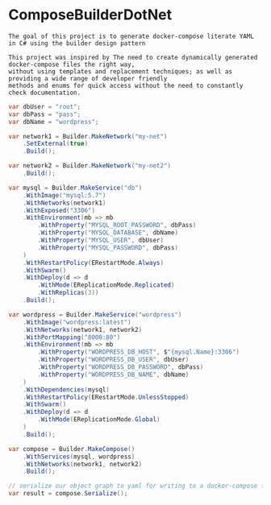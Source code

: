 # ComposeBuilderDotNet
    
    The goal of this project is to generate docker-compose literate YAML in C# using the builder design pattern

    This project was inspired by The need to create dynamically generated docker-compose files the right way, 
    without using templates and replacement techniques; as well as providing a wide range of developer friendly
    methods and enums for quick access without the need to constantly check documentation.

```csharp
var dbUser = "root";
var dbPass = "pass";
var dbName = "wordpress"; 

var network1 = Builder.MakeNetwork("my-net")
    .SetExternal(true)                       
    .Build();

var network2 = Builder.MakeNetwork("my-net2") 
    .Build();

var mysql = Builder.MakeService("db")
    .WithImage("mysql:5.7")
    .WithNetworks(network1)
    .WithExposed("3306") 
    .WithEnvironment(mb => mb
        .WithProperty("MYSQL_ROOT_PASSWORD", dbPass)
        .WithProperty("MYSQL_DATABASE", dbName)
        .WithProperty("MYSQL_USER", dbUser)
        .WithProperty("MYSQL_PASSWORD", dbPass)
    )
    .WithRestartPolicy(ERestartMode.Always) 
    .WithSwarm()
    .WithDeploy(d => d
        .WithMode(EReplicationMode.Replicated)
        .WithReplicas(3))
    .Build();

var wordpress = Builder.MakeService("wordpress")
    .WithImage("wordpress:latest")
    .WithNetworks(network1, network2)
    .WithPortMapping("8000:80") 
    .WithEnvironment(mb => mb
        .WithProperty("WORDPRESS_DB_HOST", $"{mysql.Name}:3306")
        .WithProperty("WORDPRESS_DB_USER", dbUser)
        .WithProperty("WORDPRESS_DB_PASSWORD", dbPass)
        .WithProperty("WORDPRESS_DB_NAME", dbName)
    )
    .WithDependencies(mysql) 
    .WithRestartPolicy(ERestartMode.UnlessStopped) 
    .WithSwarm()
    .WithDeploy(d => d
        .WithMode(EReplicationMode.Global) 
    )
    .Build();

var compose = Builder.MakeCompose()
    .WithServices(mysql, wordpress)
    .WithNetworks(network1, network2)
    .Build();

// serialize our object graph to yaml for writing to a docker-compose file
var result = compose.Serialize();

```